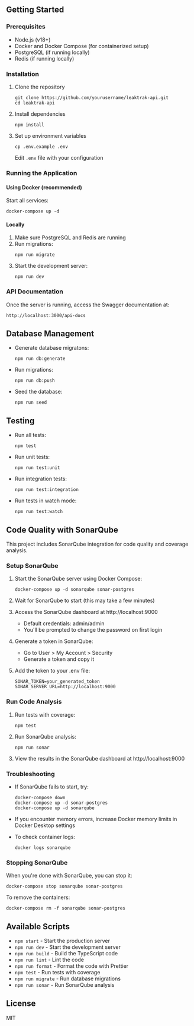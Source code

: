 ## Getting Started

### Prerequisites

- Node.js (v18+)
- Docker and Docker Compose (for containerized setup)
- PostgreSQL (if running locally)
- Redis (if running locally)

### Installation

1. Clone the repository

   ```
   git clone https://github.com/yourusername/leaktrak-api.git
   cd leaktrak-api
   ```

2. Install dependencies

   ```
   npm install
   ```

3. Set up environment variables
   ```
   cp .env.example .env
   ```
   Edit `.env` file with your configuration

### Running the Application

#### Using Docker (recommended)

Start all services:

```
docker-compose up -d
```

#### Locally

1. Make sure PostgreSQL and Redis are running
2. Run migrations:
   ```
   npm run migrate
   ```
3. Start the development server:
   ```
   npm run dev
   ```

### API Documentation

Once the server is running, access the Swagger documentation at:

```
http://localhost:3000/api-docs
```

## Database Management

- Generate database migratons:
  ```
  npm run db:generate
  ```
- Run migrations:
  ```
  npm run db:push
  ```
- Seed the database:
  ```
  npm run seed
  ```

## Testing

- Run all tests:
  ```
  npm test
  ```
- Run unit tests:
  ```
  npm run test:unit
  ```
- Run integration tests:
  ```
  npm run test:integration
  ```
- Run tests in watch mode:
  ```
  npm run test:watch
  ```

## Code Quality with SonarQube

This project includes SonarQube integration for code quality and coverage analysis.

### Setup SonarQube

1. Start the SonarQube server using Docker Compose:

   ```
   docker-compose up -d sonarqube sonar-postgres
   ```

2. Wait for SonarQube to start (this may take a few minutes)

3. Access the SonarQube dashboard at http://localhost:9000

   - Default credentials: admin/admin
   - You'll be prompted to change the password on first login

4. Generate a token in SonarQube:

   - Go to User > My Account > Security
   - Generate a token and copy it

5. Add the token to your .env file:
   ```
   SONAR_TOKEN=your_generated_token
   SONAR_SERVER_URL=http://localhost:9000
   ```

### Run Code Analysis

1. Run tests with coverage:

   ```
   npm test
   ```

2. Run SonarQube analysis:

   ```
   npm run sonar
   ```

3. View the results in the SonarQube dashboard at http://localhost:9000

### Troubleshooting

- If SonarQube fails to start, try:

  ```
  docker-compose down
  docker-compose up -d sonar-postgres
  docker-compose up -d sonarqube
  ```

- If you encounter memory errors, increase Docker memory limits in Docker Desktop settings

- To check container logs:
  ```
  docker logs sonarqube
  ```

### Stopping SonarQube

When you're done with SonarQube, you can stop it:

```
docker-compose stop sonarqube sonar-postgres
```

To remove the containers:

```
docker-compose rm -f sonarqube sonar-postgres
```

## Available Scripts

- `npm start` - Start the production server
- `npm run dev` - Start the development server
- `npm run build` - Build the TypeScript code
- `npm run lint` - Lint the code
- `npm run format` - Format the code with Prettier
- `npm test` - Run tests with coverage
- `npm run migrate` - Run database migrations
- `npm run sonar` - Run SonarQube analysis

## License

MIT
